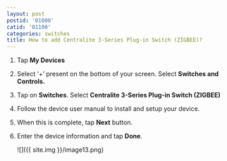 ```yaml
---
layout: post
postid: '01000'
catid: '01100'
categories: switches
title: How to add Centralite 3-Series Plug-in Switch (ZIGBEE)?
---
```


1. Tap **My Devices**

2. Select ‘+’ present on the bottom of your screen. Select **Switches and Controls.**

3. Tap on **Switches**. Select **Centralite 3-Series Plug-in Switch (ZIGBEE)**

4. Follow the device user manual to install and setup your device.

5. When this is complete, tap **Next** button.

6. Enter the device information and tap **Done**.

    ![]({{ site.img }}/image13.png)